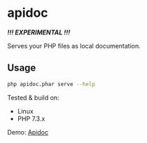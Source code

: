 # apidoc

***!!! EXPERIMENTAL !!!***

Serves your PHP files as local documentation.

## Usage

```sh
php apidoc.phar serve --help
```

Tested & build on:

- Linux
- PHP 7.3.x

Demo: [Apidoc](https://github.com/enix-app/ci4apidoc/blob/markdown/api/index.md)
